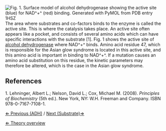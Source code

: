![Fig. 1. Surface model of alcohol dehydrogenase showing the active site (blue) for NAD^+^ (red) binding. Generated with PyMOL from PDB entry 1HSZ](https://s3-us-west-2.amazonaws.com/labster/wiki/media/act_site_NAD+.png "fig:Fig. 1. Surface model of alcohol dehydrogenase showing the active site (blue) for NAD+ (red) binding. Generated with PyMOL from PDB entry 1HSZ")
The area where substrates and co-factors binds to the enzyme is called
the active site. This is where the catalysis takes place. An active site
often appears like a pocket, and consists of several amino acids which
can have specific interactions with the substrate [1]. Fig. 1 shows the
active site of [alcohol dehydrogenase](/wiki/ADH "wikilink") where NAD^+^
binds. Amino acid residue 47, which is responsible for the Asian glow
syndrome is located in this active site, and this amino acid is
important in binding to NAD^+^. If a mutation causes an amino acid
substitution on this residue, the kinetic parameters may therefore be
altered, which is the case in the Asian glow syndrome.

References
----------

1\. Lehninger, Albert L.; Nelson, David L.; Cox, Michael M. (2008).
*Principles of Biochemistry* (5th ed.). New York, NY: W.H. Freeman and
Company. ISBN 978-0-7167-7108-1.

[⇐ Previous (ADH)](/wiki/ADH "wikilink") / [Next
(Substrate)⇒](/wiki/Substrate "wikilink")

[⇐ Theory overview](/wiki/Enzyme_Kinetics "wikilink")

